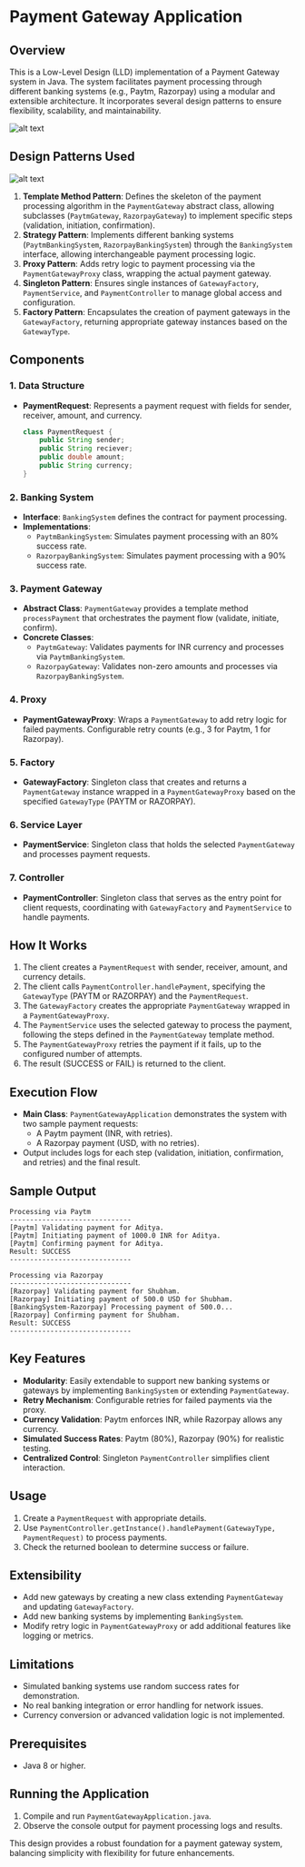 # Payment Gateway Application

## Overview
This is a Low-Level Design (LLD) implementation of a Payment Gateway system in Java. The system facilitates payment processing through different banking systems (e.g., Paytm, Razorpay) using a modular and extensible architecture. It incorporates several design patterns to ensure flexibility, scalability, and maintainability.

![alt text](image.png)

## Design Patterns Used

![alt text](image-1.png)

1. **Template Method Pattern**: Defines the skeleton of the payment processing algorithm in the `PaymentGateway` abstract class, allowing subclasses (`PaytmGateway`, `RazorpayGateway`) to implement specific steps (validation, initiation, confirmation).
2. **Strategy Pattern**: Implements different banking systems (`PaytmBankingSystem`, `RazorpayBankingSystem`) through the `BankingSystem` interface, allowing interchangeable payment processing logic.
3. **Proxy Pattern**: Adds retry logic to payment processing via the `PaymentGatewayProxy` class, wrapping the actual payment gateway.
4. **Singleton Pattern**: Ensures single instances of `GatewayFactory`, `PaymentService`, and `PaymentController` to manage global access and configuration.
5. **Factory Pattern**: Encapsulates the creation of payment gateways in the `GatewayFactory`, returning appropriate gateway instances based on the `GatewayType`.

## Components
### 1. Data Structure
- **PaymentRequest**: Represents a payment request with fields for sender, receiver, amount, and currency.
  ```java
  class PaymentRequest {
      public String sender;
      public String reciever;
      public double amount;
      public String currency;
  }
  ```

### 2. Banking System
- **Interface**: `BankingSystem` defines the contract for payment processing.
- **Implementations**:
  - `PaytmBankingSystem`: Simulates payment processing with an 80% success rate.
  - `RazorpayBankingSystem`: Simulates payment processing with a 90% success rate.

### 3. Payment Gateway
- **Abstract Class**: `PaymentGateway` provides a template method `processPayment` that orchestrates the payment flow (validate, initiate, confirm).
- **Concrete Classes**:
  - `PaytmGateway`: Validates payments for INR currency and processes via `PaytmBankingSystem`.
  - `RazorpayGateway`: Validates non-zero amounts and processes via `RazorpayBankingSystem`.

### 4. Proxy
- **PaymentGatewayProxy**: Wraps a `PaymentGateway` to add retry logic for failed payments. Configurable retry counts (e.g., 3 for Paytm, 1 for Razorpay).

### 5. Factory
- **GatewayFactory**: Singleton class that creates and returns a `PaymentGateway` instance wrapped in a `PaymentGatewayProxy` based on the specified `GatewayType` (PAYTM or RAZORPAY).

### 6. Service Layer
- **PaymentService**: Singleton class that holds the selected `PaymentGateway` and processes payment requests.

### 7. Controller
- **PaymentController**: Singleton class that serves as the entry point for client requests, coordinating with `GatewayFactory` and `PaymentService` to handle payments.

## How It Works
1. The client creates a `PaymentRequest` with sender, receiver, amount, and currency details.
2. The client calls `PaymentController.handlePayment`, specifying the `GatewayType` (PAYTM or RAZORPAY) and the `PaymentRequest`.
3. The `GatewayFactory` creates the appropriate `PaymentGateway` wrapped in a `PaymentGatewayProxy`.
4. The `PaymentService` uses the selected gateway to process the payment, following the steps defined in the `PaymentGateway` template method.
5. The `PaymentGatewayProxy` retries the payment if it fails, up to the configured number of attempts.
6. The result (SUCCESS or FAIL) is returned to the client.

## Execution Flow
- **Main Class**: `PaymentGatewayApplication` demonstrates the system with two sample payment requests:
  - A Paytm payment (INR, with retries).
  - A Razorpay payment (USD, with no retries).
- Output includes logs for each step (validation, initiation, confirmation, and retries) and the final result.

## Sample Output
```
Processing via Paytm
------------------------------
[Paytm] Validating payment for Aditya.
[Paytm] Initiating payment of 1000.0 INR for Aditya.
[Paytm] Confirming payment for Aditya.
Result: SUCCESS
------------------------------

Processing via Razorpay
------------------------------
[Razorpay] Validating payment for Shubham.
[Razorpay] Initiating payment of 500.0 USD for Shubham.
[BankingSystem-Razorpay] Processing payment of 500.0...
[Razorpay] Confirming payment for Shubham.
Result: SUCCESS
------------------------------
```

## Key Features
- **Modularity**: Easily extendable to support new banking systems or gateways by implementing `BankingSystem` or extending `PaymentGateway`.
- **Retry Mechanism**: Configurable retries for failed payments via the proxy.
- **Currency Validation**: Paytm enforces INR, while Razorpay allows any currency.
- **Simulated Success Rates**: Paytm (80%), Razorpay (90%) for realistic testing.
- **Centralized Control**: Singleton `PaymentController` simplifies client interaction.

## Usage
1. Create a `PaymentRequest` with appropriate details.
2. Use `PaymentController.getInstance().handlePayment(GatewayType, PaymentRequest)` to process payments.
3. Check the returned boolean to determine success or failure.

## Extensibility
- Add new gateways by creating a new class extending `PaymentGateway` and updating `GatewayFactory`.
- Add new banking systems by implementing `BankingSystem`.
- Modify retry logic in `PaymentGatewayProxy` or add additional features like logging or metrics.

## Limitations
- Simulated banking systems use random success rates for demonstration.
- No real banking integration or error handling for network issues.
- Currency conversion or advanced validation logic is not implemented.

## Prerequisites
- Java 8 or higher.

## Running the Application
1. Compile and run `PaymentGatewayApplication.java`.
2. Observe the console output for payment processing logs and results.

This design provides a robust foundation for a payment gateway system, balancing simplicity with flexibility for future enhancements.